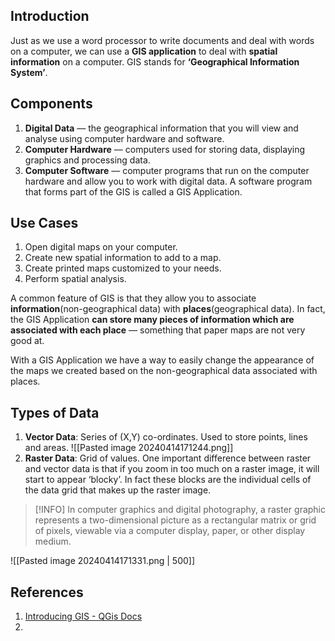 ## Introduction
Just as we use a word processor to write documents and deal with words on a computer, we can use a **GIS application** to deal with **spatial information** on a computer. GIS stands for **‘Geographical Information System’**.

## Components
1. **Digital Data** –– the geographical information that you will view and analyse using computer hardware and software.
2. **Computer Hardware** –– computers used for storing data, displaying graphics and processing data.
3. **Computer Software** –– computer programs that run on the computer hardware and allow you to work with digital data. A software program that forms part of the GIS is called a GIS Application.

## Use Cases
1. Open digital maps on your computer.
2. Create new spatial information to add to a map.
3. Create printed maps customized to your needs.
4. Perform spatial analysis.

A common feature of GIS is that they allow you to associate **information**(non-geographical data) with **places**(geographical data). In fact, the GIS Application **can store many pieces of information which are associated with each place** –– something that paper maps are not very good at.

With a GIS Application we have a way to easily change the appearance of the maps we created based on the non-geographical data associated with places.

## Types of Data
1. **Vector Data**: Series of (X,Y) co-ordinates. Used to store points, lines and areas.
![[Pasted image 20240414171244.png]]
2. **Raster Data**: Grid of values. One important difference between raster and vector data is that if you zoom in too much on a raster image, it will start to appear ‘blocky’. In fact these blocks are the individual cells of the data grid that makes up the raster image.
> [!INFO]  In computer graphics and digital photography, a raster graphic represents a two-dimensional picture as a rectangular matrix or grid of pixels, viewable via a computer display, paper, or other display medium.

![[Pasted image 20240414171331.png | 500]]




## References
1. [Introducing GIS - QGis Docs](https://docs.qgis.org/3.34/en/docs/gentle_gis_introduction/introducing_gis.html#overview)
2. 